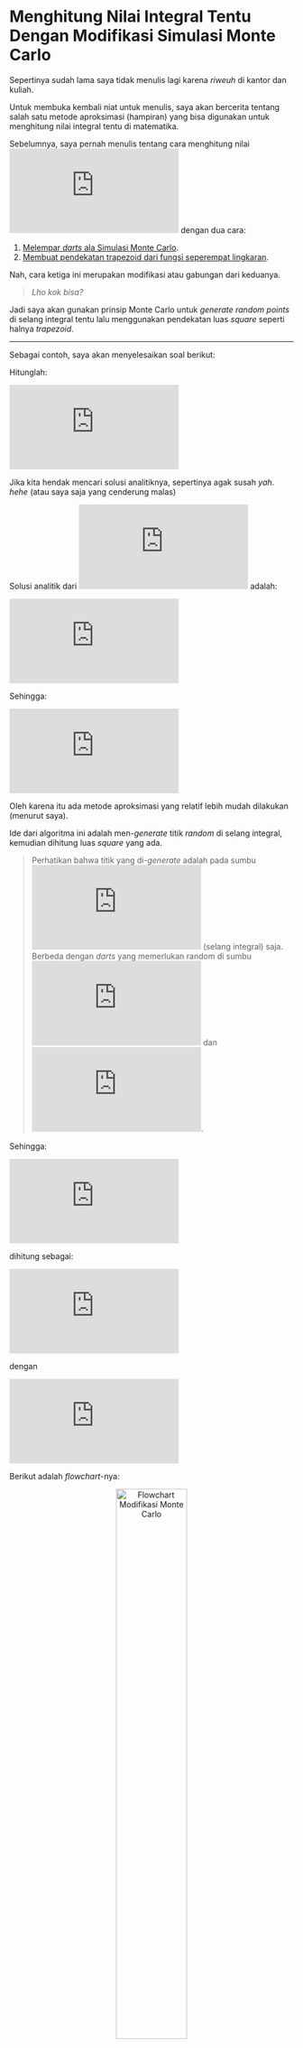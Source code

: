 Menghitung Nilai Integral Tentu Dengan Modifikasi Simulasi Monte Carlo
================

Sepertinya sudah lama saya tidak menulis lagi karena *riweuh* di kantor
dan kuliah.

Untuk membuka kembali niat untuk menulis, saya akan bercerita tentang
salah satu metode aproksimasi (hampiran) yang bisa digunakan untuk
menghitung nilai integral tentu di matematika.

Sebelumnya, saya pernah menulis tentang cara menghitung nilai
![\\pi](https://latex.codecogs.com/png.latex?%5Cpi "\pi") dengan dua
cara:

1.  [Melempar *darts* ala Simulasi Monte
    Carlo](https://ikanx101.com/blog/hitung-pi/).
2.  [Membuat pendekatan trapezoid dari fungsi seperempat
    lingkaran](https://ikanx101.com/blog/pi-trapezoid/).

Nah, cara ketiga ini merupakan modifikasi atau gabungan dari keduanya.

> *Lho kok bisa?*

Jadi saya akan gunakan prinsip Monte Carlo untuk *generate random
points* di selang integral tentu lalu menggunakan pendekatan luas
*square* seperti halnya *trapezoid*.

------------------------------------------------------------------------

Sebagai contoh, saya akan menyelesaikan soal berikut:

Hitunglah:

![f(x) = \\int\_2^3 (x^2 + 4x \\sin{x}) dx](https://latex.codecogs.com/png.latex?f%28x%29%20%3D%20%5Cint_2%5E3%20%28x%5E2%20%2B%204x%20%5Csin%7Bx%7D%29%20dx "f(x) = \int_2^3 (x^2 + 4x \sin{x}) dx")

Jika kita hendak mencari solusi analitiknya, sepertinya agak susah
*yah*. *hehe* (atau saya saja yang cenderung malas)

Solusi analitik dari
![f(x) = \\int (x^2 + 4x \\sin{x}) dx](https://latex.codecogs.com/png.latex?f%28x%29%20%3D%20%5Cint%20%28x%5E2%20%2B%204x%20%5Csin%7Bx%7D%29%20dx "f(x) = \int (x^2 + 4x \sin{x}) dx")
adalah:

![F(x) = \\frac{x^3}{3} - 4x \\cos{x} + 4 \\sin{x}](https://latex.codecogs.com/png.latex?F%28x%29%20%3D%20%5Cfrac%7Bx%5E3%7D%7B3%7D%20-%204x%20%5Ccos%7Bx%7D%20%2B%204%20%5Csin%7Bx%7D "F(x) = \frac{x^3}{3} - 4x \cos{x} + 4 \sin{x}")

Sehingga:

![\\int\_2^3 (x^2 + 4x \\sin{x}) dx \\approx 11.811358925](https://latex.codecogs.com/png.latex?%5Cint_2%5E3%20%28x%5E2%20%2B%204x%20%5Csin%7Bx%7D%29%20dx%20%5Capprox%2011.811358925 "\int_2^3 (x^2 + 4x \sin{x}) dx \approx 11.811358925")

Oleh karena itu ada metode aproksimasi yang relatif lebih mudah
dilakukan (menurut saya).

Ide dari algoritma ini adalah men-*generate* titik *random* di selang
integral, kemudian dihitung luas *square* yang ada.

> Perhatikan bahwa titik yang di-*generate* adalah pada sumbu
> ![x](https://latex.codecogs.com/png.latex?x "x") (selang integral)
> saja. Berbeda dengan *darts* yang memerlukan random di sumbu
> ![x](https://latex.codecogs.com/png.latex?x "x") dan
> ![y](https://latex.codecogs.com/png.latex?y "y").

Sehingga:

![I = \\int\_z^b f(x)dx](https://latex.codecogs.com/png.latex?I%20%3D%20%5Cint_z%5Eb%20f%28x%29dx "I = \int_z^b f(x)dx")

dihitung sebagai:

![&lt;F^N&gt; = \\frac{b-a}{N+1} \\sum\_{i=0}^N f(a + (b-a) \\xi\_i)](https://latex.codecogs.com/png.latex?%3CF%5EN%3E%20%3D%20%5Cfrac%7Bb-a%7D%7BN%2B1%7D%20%5Csum_%7Bi%3D0%7D%5EN%20f%28a%20%2B%20%28b-a%29%20%5Cxi_i%29 "<F^N> = \frac{b-a}{N+1} \sum_{i=0}^N f(a + (b-a) \xi_i)")

dengan

![\\xi\_i \\text{ adalah random number antara 0 dan 1}](https://latex.codecogs.com/png.latex?%5Cxi_i%20%5Ctext%7B%20adalah%20random%20number%20antara%200%20dan%201%7D "\xi_i \text{ adalah random number antara 0 dan 1}")

Berikut adalah *flowchart*-nya:

<div class="figure" style="text-align: center">

<img src="https://raw.githubusercontent.com/ikanx101/ikanx101.github.io/master/_posts/Monte%20Carlo/Integral/squre_files/figure-gfm/unnamed-chunk-1-1.png" alt="Flowchart Modifikasi Monte Carlo" width="50%" />
<p class="caption">
Flowchart Modifikasi Monte Carlo
</p>

</div>

Berdasarkan *flowchart* di atas, berikut adalah *function* di **R**
-nya:

``` r
modif_monte = function(f,x1,x2,N){
  # set template terlebih dahulu
  hasil = c()
  
  # kita akan ulang proses ini 100 kali untuk N titik
  for(ikang in 1:100){
    # generating random number
    x = runif(N,x1,x2)
    # hitung f(x)
    f_x = f(x)
    # hitung luas
    luas = (x2-x1) * f_x
    mean_luas = mean(luas)
    hasil[ikang] = mean_luas
  }
  # mean luas
  output = mean(hasil)
  # output
  return(output)
  }
```

> *Simple* kan?

Oke, sebelum menyelesaikannya dengan fungsi di atas, saya akan berikan
ilustrasi sebagai berikut:

![](https://raw.githubusercontent.com/ikanx101/ikanx101.github.io/master/_posts/Monte%20Carlo/Integral/squre_files/figure-gfm/unnamed-chunk-3-1.png)<!-- -->

Di atas adalah grafik dari
![f(x)](https://latex.codecogs.com/png.latex?f%28x%29 "f(x)"). Metode
ini bertujuan untuk men-*generate* **satu** random titik di antara
selang
![\[2,3\]](https://latex.codecogs.com/png.latex?%5B2%2C3%5D "[2,3]")
(misal saya tuliskan sebagai
![x\_i](https://latex.codecogs.com/png.latex?x_i "x_i") kemudian
dihitung nilai
![f(x\_i)](https://latex.codecogs.com/png.latex?f%28x_i%29 "f(x_i)").

Contoh:

Saya akan *generate* satu titik sebagai berikut:

![](https://raw.githubusercontent.com/ikanx101/ikanx101.github.io/master/_posts/Monte%20Carlo/Integral/squre_files/figure-gfm/unnamed-chunk-4-1.png)<!-- -->

Dari titik tersebut, saya akan buat garis sehingga terbentuklah sebuah
*square*:

![](https://raw.githubusercontent.com/ikanx101/ikanx101.github.io/master/_posts/Monte%20Carlo/Integral/squre_files/figure-gfm/unnamed-chunk-5-1.png)<!-- -->

Kelak kita akan menghitung luas dari *square* tersebut.

Semakin banyak kita *generate* titiknya, kita bisa menghitung rata-rata
luas dari *squares* tersebut. Nilai rata-rata tersebut akan dijadikan
hampiran integral tentu.

Berikut adalah nilai hampirannya untuk berbagai banyak titik yang
di-*generate*:

|   N    | Solusi Aproksimasi | Selisih dengan Nilai Eksak |
|:------:|:------------------:|:--------------------------:|
|   10   |      11.78907      |         0.0222857          |
|  100   |      11.80707      |         0.0042907          |
|  500   |      11.81512      |         0.0037561          |
|  750   |      11.81119      |         0.0001678          |
|  1000  |      11.81079      |         0.0005681          |
|  5000  |      11.81043      |         0.0009298          |
|  7500  |      11.81094      |         0.0004159          |
| 10000  |      11.81127      |         0.0000927          |
| 25000  |      11.81206      |         0.0007033          |
| 50000  |      11.81161      |         0.0002520          |
| 100000 |      11.81105      |         0.0003059          |
| 250000 |      11.81138      |         0.0000242          |
| 500000 |      11.81129      |         0.0000719          |
| 750000 |      11.81142      |         0.0000590          |

Hasil Perbandingan Solusi Numerik dan Eksak

Untuk setiap banyak titik, prosesnya saya ulangi hingga 100 kali agar
lebih konvergen ke hasilnya.

Terlihat bahwa nilai hampirannya sudah **sangat dekat** dengan nilai
eksaknya.

------------------------------------------------------------------------

`if you find thsi article helpful, support this blog by clicking the ads.`
